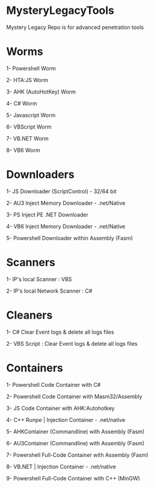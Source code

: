 # MysteryLegacyTools
Mystery Legacy Repo is for advanced penetration tools

# Worms

1- Powershell Worm

2- HTA:JS Worm

3- AHK (AutoHotKey) Worm

4- C# Worm

5- Javascript Worm

6- VBScript Worm

7- VB.NET Worm

8- VB6 Worm

# Downloaders

1- JS Downloader (ScriptControl) - 32/64 bit

2- AU3 Inject Memory Downloader - .net/Native

3- PS Inject PE .NET Downloader

4- VB6 Inject Memory Downloader - .net/Native

5- Powershell Downloader within Assembly (Fasm)

# Scanners

1- IP's local Scanner : VBS

2- IP's local Network Scanner : C#

# Cleaners

1- C# Clear Event logs & delete all logs files

2- VBS Script : Clear Event logs & delete all logs files

# Containers

1- Powershell Code Container with C#

2- Powershell Code Container with Masm32/Assembly

3- JS Code Container with AHK:Autohotkey

4- C++ Runpe | Injection Container - .net/native

5- AHKContainer (Commandline) with Assembly (Fasm)

6- AU3Container (Commandline) with Assembly (Fasm)

7- Powershell Full-Code Container with Assembly (Fasm)

8- VB.NET | Injection Container - .net/native

9- Powershell Full-Code Container with C++ (MinGW)
